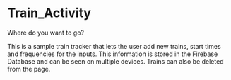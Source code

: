 # Train_Activity

Where do you want to go?

This is a sample train tracker that lets the user add new trains, start times and frequencies for the inputs. This information is stored in the Firebase Database and can be seen on multiple devices. Trains can also be deleted from the page. 